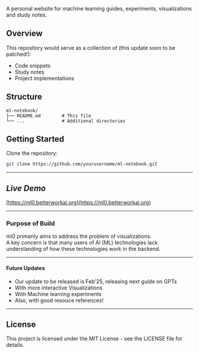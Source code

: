 
A personal website for machine learning guides, experiments, visualizations and study notes. 

## Overview

This repository would serve as a collection of (this update soon to be patched!):
- Code snippets
- Study notes
- Project implementations

## Structure

```
ml-notebook/
├── README.md        # This file
└── ...              # Additional directories
```

## Getting Started

Clone the repository:
```bash
git clone https://github.com/yourusername/ml-notebook.git
```
---
## *Live Demo*
[https://ml0.betterworkai.org](https://ml0.betterworkai.org)

---
### Purpose of Build
ml0 primarily aims to address the problem of visualizations. <br>
A key concern is that many users of AI (ML) technologies lack understanding of how these technologies work in the backend.

---
#### Future Updates 
- Our update to be released is Feb'25, releasing next guide on GPTs
- With more interactive Visualizations
- With Machine learning experiments
- Also, with good resouce references!
---


## License

This project is licensed under the MIT License - see the LICENSE file for details.

